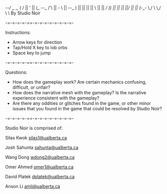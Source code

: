                             
  -_-/        ,,          ,, 
 (_ /         ||        ' || 
(_ --_   /'\\ ||  _-_  \\ || 
  --_ ) || || || || \\ || || 
 _/  )) || || || ||/   || || 
(_-_-   \\,/  \\ \\,/  \\ \\ 
By Studio Noir

-=-=-=-=-==-=-=-=-=-=-=-=-=-

Instructions:

* Arrow keys for direction
* Tap/Hold X key to lob orbs
* Space key to jump

-=-=-=-=-==-=-=-=-=-=-=-=-=-

Questions:

* How does the gameplay work? Are certain mechanics confusing, difficult, or unfair?
* How does the narrative mesh with the gameplay? Is the narrative experience consistent with the gameplay?
* Are there any oddities or glitches found in the game, or other minor issues that you found in the game that could be resolved by Studio Noir?

-=-=-=-=-==-=-=-=-=-=-=-=-=-

Studio Noir is comprised of:

Silas Kwok
silas1@ualberta.ca

Josh Sahunta
sahunta@ualberta.ca

Wang Dong 
wdong2@ualberta.ca

Omer Ahmed
omer1@ualberta.ca

David Platek
dplatek@ualberta.ca

Anson Li
amli@ualberta.ca
